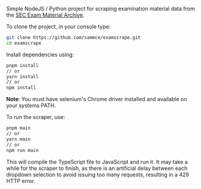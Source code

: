 Simple NodeJS / Python project for scraping examination material data from the [SEC Exam Material Archive](https://examinations.ie/exammaterialarchive).

To clone the project, in your console type:
```sh
git clone https://github.com/sammce/examscrape.git
cd examscrape
```

Install dependencies using:
```sh
pnpm install
// or
yarn install
// or
npm install
```

**Note**: You must have selenium's Chrome driver installed and available on your systems PATH.

To run the scraper, use:
```sh
pnpm main
// or 
yarn main
// or
npm run main
```
This will compile the TypeScript file to JavaScript and run it.
It may take a while for the scraper to finish, as there is an artificial delay between each dropdown selection to avoid issuing too many requests, resulting in a 429 HTTP error.